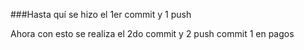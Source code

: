 ###Hasta quí se hizo el 1er commit y 1 push 

Ahora con esto se realiza el 2do commit y 2 push
commit 1 en pagos